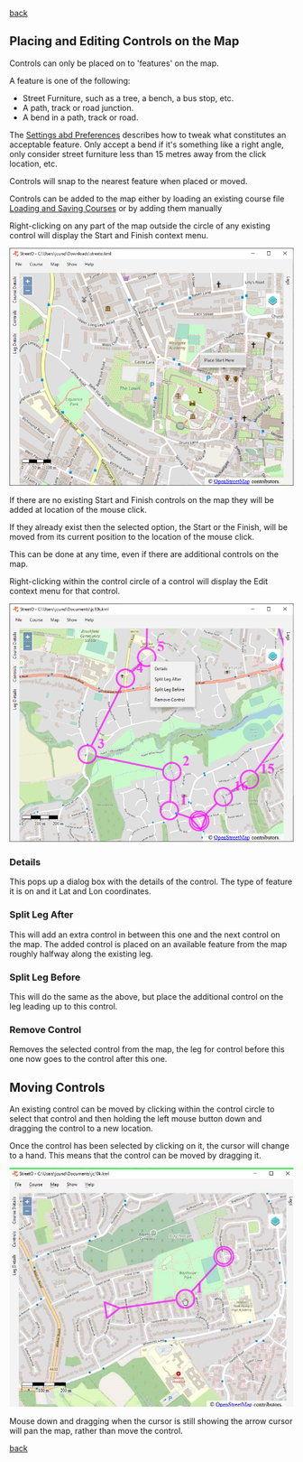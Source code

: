 [back](./index.md)

## Placing and Editing Controls on the Map

Controls can only be placed on to 'features' on the map.

A feature is one of the following:

- Street Furniture, such as a tree, a bench, a bus stop, etc.
- A path, track or road junction.
- A bend in a path, track or road.

The [Settings abd Preferences](./SettingsAndPreferences.md#control-placement-preferences) describes how to tweak what constitutes an acceptable
feature. Only accept a bend if it's something like a right angle, only consider street furniture less than 15 metres
away from the click location, etc.

Controls will snap to the nearest feature when placed or moved.

Controls can be added to the map either by loading an existing course
file [Loading and Saving Courses](./LoadingSavingCourses.md) or by adding them manually

Right-clicking on any part of the map outside the circle of any existing control will display the Start and Finish
context menu.

![Image](./doc/setstart.png)

If there are no existing Start and Finish controls on the map they will be added at location of the mouse click.

If they already exist then the selected option, the Start or the Finish, will be moved from its current position to the
location of the mouse click.

This can be done at any time, even if there are additional controls on the map.

Right-clicking within the control circle of a control will display the Edit context menu for that control.

![Image](./doc/controlcontextmenu.png)

### Details

This pops up a dialog box with the details of the control. The type of feature it is on and it Lat and Lon coordinates.

### Split Leg After

This will add an extra control in between this one and the next control on the map. The added control is placed on an
available feature from the map roughly halfway along the existing leg.

### Split Leg Before

This will do the same as the above, but place the additional control on the leg leading up to this control.

### Remove Control

Removes the selected control from the map, the leg for control before this one now goes to the control after this one.

## Moving Controls

An existing control can be moved by clicking within the control circle to select that control and then holding the left
mouse button down and dragging the control to a new location.

Once the control has been selected by clicking on it, the cursor will change to a hand. This means that the control can
be moved by dragging it.

![Image](./doc/handcursor.png)

Mouse down and dragging when the cursor is still showing the arrow cursor will pan the map, rather than move the
control.

[back](./index.md)
